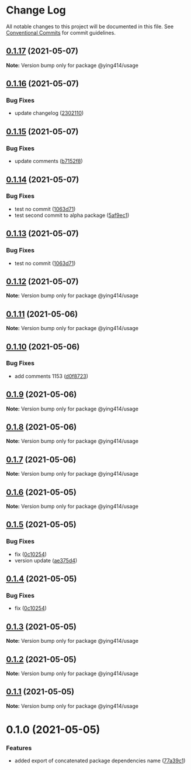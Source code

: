 # Change Log

All notable changes to this project will be documented in this file.
See [Conventional Commits](https://conventionalcommits.org) for commit guidelines.

## [0.1.17](https://github.com/ying414/testing-monoropos/compare/@ying414/usage@0.1.16...@ying414/usage@0.1.17) (2021-05-07)

**Note:** Version bump only for package @ying414/usage





## [0.1.16](https://github.com/ying414/testing-monoropos/compare/@ying414/usage@0.1.15...@ying414/usage@0.1.16) (2021-05-07)


### Bug Fixes

* update changelog ([2302110](https://github.com/ying414/testing-monoropos/commit/230211061e9f6e4f1aaa770e443729e97c863652))






## [0.1.15](https://github.com/ying414/testing-monoropos/compare/@ying414/usage@0.1.11...@ying414/usage@0.1.15) (2021-05-07)

### Bug Fixes

- update comments ([b7152f8](https://github.com/ying414/testing-monoropos/commit/b7152f8b02c51d2ea99f5da4d7520ba075f19b26))

## [0.1.14](https://github.com/ying414/testing-monoropos/compare/@ying414/usage@0.1.11...@ying414/usage@0.1.14) (2021-05-07)

### Bug Fixes

- test no commit ([1063d71](https://github.com/ying414/testing-monoropos/commit/1063d71fe1d344157da9f9d4043cfa54bc811293))
- test second commit to alpha package ([5af9ec1](https://github.com/ying414/testing-monoropos/commit/5af9ec1d8b42242cf8708af269789e5cf33fd9b1))

## [0.1.13](https://github.com/ying414/testing-monoropos/compare/@ying414/usage@0.1.11...@ying414/usage@0.1.13) (2021-05-07)

### Bug Fixes

- test no commit ([1063d71](https://github.com/ying414/testing-monoropos/commit/1063d71fe1d344157da9f9d4043cfa54bc811293))

## [0.1.12](https://github.com/ying414/testing-monoropos/compare/@ying414/usage@0.1.11...@ying414/usage@0.1.12) (2021-05-07)

**Note:** Version bump only for package @ying414/usage

## [0.1.11](https://github.com/ying414/testing-monoropos/compare/@ying414/usage@0.1.10...@ying414/usage@0.1.11) (2021-05-06)

**Note:** Version bump only for package @ying414/usage

## [0.1.10](https://github.com/ying414/testing-monoropos/compare/@ying414/usage@0.1.9...@ying414/usage@0.1.10) (2021-05-06)

### Bug Fixes

- add comments 1153 ([d0f8723](https://github.com/ying414/testing-monoropos/commit/d0f8723431e84522f18ab3c25dfba3a033d6e376))

## [0.1.9](https://github.com/ying414/testing-monoropos/compare/@ying414/usage@0.1.8...@ying414/usage@0.1.9) (2021-05-06)

**Note:** Version bump only for package @ying414/usage

## [0.1.8](https://github.com/ying414/testing-monoropos/compare/@ying414/usage@0.1.7...@ying414/usage@0.1.8) (2021-05-06)

**Note:** Version bump only for package @ying414/usage

## [0.1.7](https://github.com/ying414/testing-monoropos/compare/@ying414/usage@0.1.6...@ying414/usage@0.1.7) (2021-05-06)

**Note:** Version bump only for package @ying414/usage

## [0.1.6](https://github.com/ying414/testing-monoropos/compare/@ying414/usage@0.1.5...@ying414/usage@0.1.6) (2021-05-05)

**Note:** Version bump only for package @ying414/usage

## [0.1.5](https://github.com/ying414/testing-monoropos/compare/@ying414/usage@0.1.2...@ying414/usage@0.1.5) (2021-05-05)

### Bug Fixes

- fix ([0c10254](https://github.com/ying414/testing-monoropos/commit/0c10254afc31eac0327d41c837d714ff0fa329d2))
- version update ([ae375d4](https://github.com/ying414/testing-monoropos/commit/ae375d451437801b0144f90583561d540e3b9e19))

## [0.1.4](https://github.com/ying414/testing-monoropos/compare/@ying414/usage@0.1.2...@ying414/usage@0.1.4) (2021-05-05)

### Bug Fixes

- fix ([0c10254](https://github.com/ying414/testing-monoropos/commit/0c10254afc31eac0327d41c837d714ff0fa329d2))

## [0.1.3](https://github.com/ying414/testing-monoropos/compare/@ying414/usage@0.1.2...@ying414/usage@0.1.3) (2021-05-05)

**Note:** Version bump only for package @ying414/usage

## [0.1.2](https://github.com/ying414/testing-monoropos/compare/@ying414/usage@0.1.1...@ying414/usage@0.1.2) (2021-05-05)

**Note:** Version bump only for package @ying414/usage

## [0.1.1](https://github.com/ying414/testing-monoropos/compare/@ying414/usage@0.1.0...@ying414/usage@0.1.1) (2021-05-05)

**Note:** Version bump only for package @ying414/usage

# 0.1.0 (2021-05-05)

### Features

- added export of concatenated package dependencies name ([77a39c1](https://github.com/ying414/testing-monoropos/commit/77a39c146257e61499689c4f1b71a57449dccb96))
